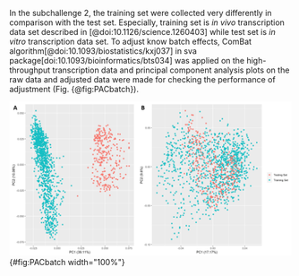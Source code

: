 In the subchallenge 2, the training set were collected very differently in comparison with the test set.
Especially, training set is *in vivo* transcription data set described in [@doi:10.1126/science.1260403] while test set is *in vitro* transcription data set.
To adjust know batch effects, ComBat algorithm[@doi:10.1093/biostatistics/kxj037] in sva package[doi:10.1093/bioinformatics/bts034] was applied on the high-throughput transcription data and principal component analysis plots on the raw data and adjusted data were made for checking the performance of adjustment (Fig. {@fig:PACbatch}). 

![Principal component analysis plots before (A) and after (B) adjusting batch effects](images/PCA_for_batch_effect.png){#fig:PACbatch width="100%"}
